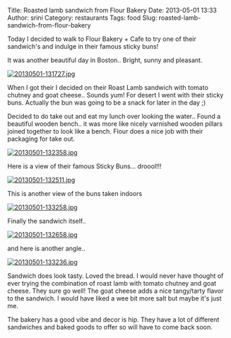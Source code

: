 Title: Roasted lamb sandwich from Flour Bakery
Date: 2013-05-01 13:33
Author: srini
Category: restaurants
Tags: food
Slug: roasted-lamb-sandwich-from-flour-bakery

Today I decided to walk to Flour Bakery + Cafe to try one of their
sandwich's and indulge in their famous sticky buns!

It was another beautiful day in Boston.. Bright, sunny and pleasant.

[![20130501-131727.jpg]({filename}/wp-content/uploads/2013/05/20130501-131727.jpg)]({filename}/wp-content/uploads/2013/05/20130501-131727.jpg)

When I got their I decided on their Roast Lamb sandwich with tomato
chutney and goat cheese.. Sounds yum! For desert I went with their
sticky buns. Actually the bun was going to be a snack for later in the
day ;)

Decided to do take out and eat my lunch over looking the water.. Found a
beautiful wooden bench.. it was more like nicely varnished wooden
pillars joined together to look like a bench. Flour does a nice job with
their packaging for take out.

[![20130501-132358.jpg]({filename}/wp-content/uploads/2013/05/20130501-132358.jpg)]({filename}/wp-content/uploads/2013/05/20130501-132358.jpg)

Here is a view of their famous Sticky Buns... droool!!!

[![20130501-132511.jpg]({filename}/wp-content/uploads/2013/05/20130501-132511.jpg)]({filename}/wp-content/uploads/2013/05/20130501-132511.jpg)

This is another view of the buns taken indoors

[![20130501-133258.jpg]({filename}/wp-content/uploads/2013/05/20130501-133258.jpg)]({filename}/wp-content/uploads/2013/05/20130501-133258.jpg)

Finally the sandwich itself..

[![20130501-132658.jpg]({filename}/wp-content/uploads/2013/05/20130501-132658.jpg)]({filename}/wp-content/uploads/2013/05/20130501-132658.jpg)

and here is another angle..

[![20130501-133236.jpg]({filename}/wp-content/uploads/2013/05/20130501-133236.jpg)]({filename}/wp-content/uploads/2013/05/20130501-133236.jpg)

Sandwich does look tasty. Loved the bread. I would never have thought of
ever trying the combination of roast lamb with tomato chutney and goat
cheese. They sure go well! The goat cheese adds a nice tangy/tarty
flavor to the sandwich. I would have liked a wee bit more salt but maybe
it's just me.

The bakery has a good vibe and decor is hip. They have a lot of
different sandwiches and baked goods to offer so will have to come back
soon.
